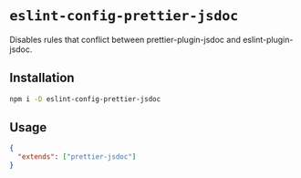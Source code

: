 # `eslint-config-prettier-jsdoc`

Disables rules that conflict between prettier-plugin-jsdoc and eslint-plugin-jsdoc.

## Installation

```sh
npm i -D eslint-config-prettier-jsdoc
```

## Usage

```json
{
  "extends": ["prettier-jsdoc"]
}
```
